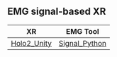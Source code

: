 ## EMG signal-based XR


| XR | EMG Tool |
| --- | --- |
| [Holo2_Unity](https://drive.google.com/drive/folders/1oRXcFOof6AgO-M4pAZzffKr4szysYMyT?usp=sharing) | [Signal_Python](https://drive.google.com/drive/folders/1dEHd_pDohcq6UpnuQNH_EGaXNTenHkrZ?usp=sharing) |
